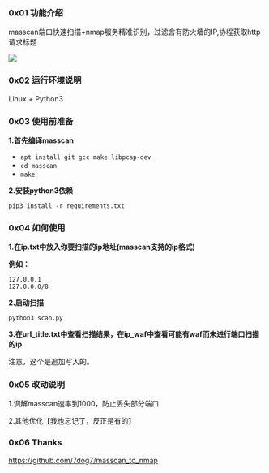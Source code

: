 ### **0x01 功能介绍**

masscan端口快速扫描+nmap服务精准识别，过滤含有防火墙的IP,协程获取http请求标题

![](E:\其他文件放这里\git\masscan2nmap\1.png)

### **0x02 运行环境说明**

Linux + Python3

### **0x03 使用前准备**

**1.首先编译masscan**

- `apt install git gcc make libpcap-dev`
- `cd masscan`
- `make`

**2.安装python3依赖**

```
pip3 install -r requirements.txt
```

### **0x04 如何使用**

**1.在ip.txt中放入你要扫描的ip地址(masscan支持的ip格式)**

**例如：**

```
127.0.0.1
127.0.0.0/8
```

**2.启动扫描**

```
python3 scan.py
```

**3.在url_title.txt中查看扫描结果，在ip_waf中查看可能有waf而未进行端口扫描的ip**

注意，这个是追加写入的。

### **0x05 改动说明**

1.调解masscan速率到1000，防止丢失部分端口

2.其他优化【我也忘记了，反正是有的】

### 0x06 Thanks

https://github.com/7dog7/masscan_to_nmap

